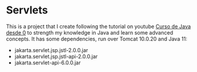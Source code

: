 # Servlets

This is a project that I create following the tutorial on youtube [Curso de Java desde 0][def] to strength my knowledge in Java and learn some advanced concepts.
It has some dependencies, run over Tomcat 10.0.20 and Java 11:

- jakarta.servlet.jsp.jstl-2.0.0.jar
- jakarta.servlet.jsp.jstl-api-2.0.0.jar
- jakarta.servlet-api-6.0.0.jar

[def]: https://www.youtube.com/playlist?list=PLU8oAlHdN5BktAXdEVCLUYzvDyqRQJ2lk